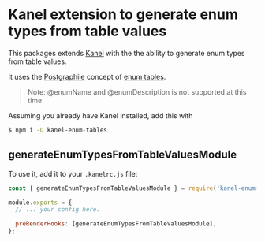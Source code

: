 # Kanel extension to generate enum types from table values

This packages extends [Kanel](https://github.com/kristiandupont/kanel) with the the ability to generate enum types from table values.

It uses the [Postgraphile](https://www.graphile.org/postgraphile) concept of [enum tables](https://www.graphile.org/postgraphile/enums/#with-enum-tables).

> Note: @enumName and @enumDescription is not supported at this time.

Assuming you already have Kanel installed, add this with

```bash
$ npm i -D kanel-enum-tables
```

## generateEnumTypesFromTableValuesModule

To use it, add it to your `.kanelrc.js` file:

```javascript
const { generateEnumTypesFromTableValuesModule } = require('kanel-enum-tables');

module.exports = {
  // ... your config here.

  preRenderHooks: [generateEnumTypesFromTableValuesModule],
};
```
